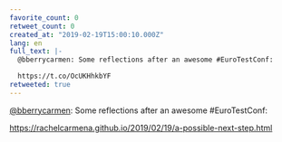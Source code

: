 ```yaml
---
favorite_count: 0
retweet_count: 0
created_at: "2019-02-19T15:00:10.000Z"
lang: en
full_text: |-
  @bberrycarmen: Some reflections after an awesome #EuroTestConf:

  https://t.co/OcUKHhkbYF
retweeted: true
---
```


[@bberrycarmen](https://twitter.com/bberrycarmen): Some reflections after an
awesome #EuroTestConf:

<https://rachelcarmena.github.io/2019/02/19/a-possible-next-step.html>
